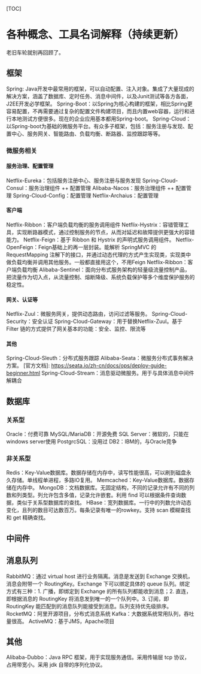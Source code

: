 [TOC]

# 各种概念、工具名词解释（持续更新）

老旧车轮就别再回顾了。

## 框架
Spring: Java开发中最常用的框架，可以自动配置、注入对象。集成了大量现成的解决方案，涵盖了数据库、定时任务、消息中间件，以及Junit测试等各方各面，J2EE开发必学框架。
Spring-Boot：以Spring为核心构建的框架，相比Spring更容易配置，不再需要通过复杂的配置文件构建项目，而且内置web容器，运行和进行本地测试方便很多。现在的企业应用基本都用Spring-boot。
Spring-Cloud：以Spring-boot为基础的微服务平台。有众多子框架，包括：服务注册与发现、配置中心、服务网关、智能路由、负载均衡、断路器、监控跟踪等等。

### 微服务相关

#### 服务治理、配置管理
Netflix-Eureka：包括服务注册中心、服务注册与服务发现
Spring-Cloud-Consul：服务治理组件 ++ 配置管理
Alibaba-Nacos：服务治理组件 ++ 配置管理
Spring-Cloud-Config：配置管理
Netflix-Archaius：配置管理

#### 客户端
Netflix-Ribbon：客户端负载均衡的服务调用组件
Netflix-Hystrix：容错管理工具，实现断路器模式，通过控制服务的节点，从而对延迟和故障提供更强大的容错能力。
Netflix-Feign：基于 Ribbon 和 Hystrix 的声明式服务调用组件。
Netflix-OpenFeign：Feign基础上的再一层封装。能解析 SpringMVC 的 RequestMapping 注解下的接口，并通过动态代理的方式产生实现类，实现类中做负载均衡并调用其他服务。一般都直接用这个，不用Feign
Netflix-Ribbon：客户端负载均衡
Alibaba-Sentinel：面向分布式服务架构的轻量级流量控制产品，把流量作为切入点，从流量控制、熔断降级、系统负载保护等多个维度保护服务的稳定性。

#### 网关、认证等
Netflix-Zuul：微服务网关，提供动态路由，访问过滤等服务。
Spring-Cloud-Security：安全认证
Spring-Cloud-Gateway：用于替换Netflix-Zuul。基于 Filter 链的方式提供了网关基本的功能：安全、监控、限流等

#### 其他
Spring-Cloud-Sleuth：分布式服务跟踪
Alibaba-Seata：微服务分布式事务解决方案。 [官方文档]: https://seata.io/zh-cn/docs/ops/deploy-guide-beginner.html 
Spring-Cloud-Stream：消息驱动微服务。用于与具体消息中间件解耦合

## 数据库

### 关系型
Oracle：付费可靠
MySQL/MariaDB：开源免费
SQL Server：微软的，只能在 windows server使用
PostgrcSQL：没用过
DB2：IBM的，与Oracle竞争

### 非关系型
Redis：Key-Value数据库。数据存储在内存中，读写性能很高，可以刷到磁盘永久存储。单线程单进程，多路IO复用。
Memcached：Key-Value数据库。数据存储在内存中。
MongoDB：文档数据库。无固定结构，不同的记录允许有不同的列数和列类型。列允许包含多值，记录允许嵌套。利用 find 可以根据条件查询数据，类似于关系型数据库的查找。
HBase：宽列数据库。一行中的列数允许动态变化，且列的数目可达数百万。每条记录有唯一的rowkey。支持 scan 模糊查找和 get 精确查找。

## 中间件

## 消息队列
RabbitMQ：通过 virtual host 进行业务隔离。消息是发送到 Exchange 交换机，消息会附带一个 RoutingKey。Exchange 下可以绑定具体的 queue 队列。绑定方式有三种：1. 广播，即绑定到 Exchange 的所有队列都能收到消息；2. 直连，即根据消息的 RoutingKey 将消息发到唯一的一个队列中。3. 订阅，即 RoutingKey 能匹配到的消息队列能接受到消息。队列支持优先级排序。
RocketMQ：阿里开源项目，分布式消息系统
Kafka：大数据系统常用队列，吞吐量很高。
ActiveMQ：基于JMS，Apache项目


## 其他
Alibaba-Dubbo：Java RPC 框架，用于实现服务通信。采用传输层 tcp 协议，占用带宽小。采用 jdk 自带的序列化协议。
